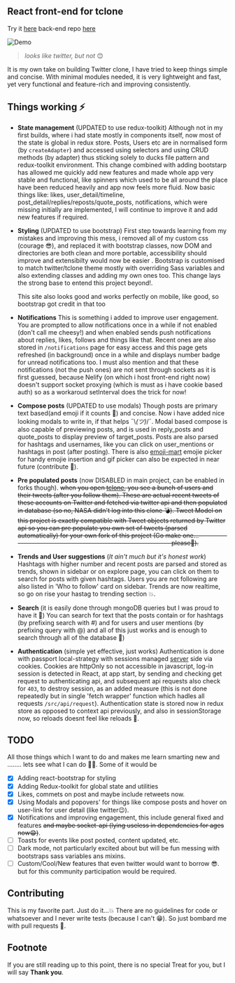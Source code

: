 ## React front-end for tclone
Try it [here](https://tclone.netlify.app)
back-end repo [here](https://github.com/muzam1l/tclone-api)


![Demo](./docs/tclone-demo2.gif)

> *looks like twitter, but not* 😊

It is my own take on building Twitter clone, I have tried to keep things simple and concise. With minimal modules needed, it is very lightweight and fast, yet very functional and feature-rich and improving consistently.

## Things working ⚡

- __State management__ (UPDATED to use redux-toolkit)
Although not in my first builds, where i had state mostly in components itself, now most of the state is global in redux store. Posts, Users etc are in normalised form (by `createAdapter`) and accessed using selectors and using CRUD methods (by adapter) thus sticking solely to ducks file pattern and redux-toolkit environment. This change combined with adding bootstarp has allowed me quickly add new features and made whole app very stable and functional, like spinners which used to be all around the place have been reduced heavily and app now feels more fluid. Now basic things like: likes, user_detail/timeline, post_detail/replies/reposts/quote_posts, notifications,  which were missing initially are implemented, I will continue to improve it and add new features if required.

- __Styling__ (UPDATED to use bootstrap)
First step towards learning from my mistakes and improving this mess, i removed all of my custom css (courage 😎), and replaced it with bootstrap classes, now DOM and directories are both clean and more portable, accessibility should improve and extensibilty would now be easier . Bootstrap is customised to match twitter/tclone theme mostly with overriding Sass variables and also extending classes and adding my own ones too. This change lays the strong base to entend this project beyond!.

    This site also looks good and works perfectly on mobile, like good, so bootstrap got credit in that too

- __Notifications__
This is something i added to improve user engagement. You are prompted to allow notifications once in a while if not enabled (don't call me cheesy!) and when enabled sends push notifications about replies, likes, follows and things like that. Recent ones are also stored in `/notifications` page for easy access and this page gets refreshed (in background) once in a while and displays number badge for unread notifications too. I must also mention and that these notifications (not the push ones) are not sent through sockets as it is first guessed, because Nelify (on which i host front-end right now) doesn't support socket proxying (which is must as i have cookie based auth) so as a workaroud setInterval does the trick for now!

- __Compose posts__ (UPDATED to use modals)
Though posts are primary text based(and emoji if it counts 🥴) and concise. Now i have added nice looking modals to write in, if that helps ¯\\_(ツ)_/¯. Modal based compose is also capable of previewing posts, and is used in reply_posts and quote_posts to display preview of target_posts.  Posts are also parsed for hashtags and usernames, like you can click on user_mentions or hashtags in post (after posting). There is also [emoji-mart](https://www.npmjs.com/package/emoji-mart) emojie picker for handy emojie insertion and gif picker can also be expected in near future (contribute 🥺).
 
- __Pre populated posts__ (now DISABLED in main project, can be enabled in forks though).
~~when you open [tclone](https://tclone.netlify.app/), you see a bunch of users and their tweets (after you follow them). These are actual recent tweets of these accounts on Twitter and fetched via twitter api and then populated in database (so no, NASA didn't log into this clone 💣). Tweet Model on this project is exactly compatible with Tweet objects returned by Twitter api so you can pre populate  you own set of tweets (parsed automatically) for your own fork of this project (Go make one...----------------------------------------------------------------    please🥺).~~

- __Trends and User suggestions__ (*It ain't much but it's honest work*)
Hashtags with higher number and recent posts are parsed and stored as trends, shown in sidebar or on explore page, you can click on them to search for posts with given hashtags. Users you are not following are also listed in 'Who to follow' card on sidebar. Trends are now realtime, so go on rise your hastag to trending section 💥.

- __Search__ (it is easily done through mongoDB queries but I was proud to have it 🥇)
You can search for text that the posts contain or for hashtags (by prefixing search with #) and for users and user mentions (by prefixing query with @) and all of this just works and is enough to search through all of the database 🥳)

-  __Authentication__ (simple yet effective, just works)
Authentication is done with passport local-strategy with sessions managed [server](https://github.com/muzam1l/tclone-api) side via cookies. Cookies are httpOnly so not accessible in javascript, log-in session is detected in React, at app start, by sending and checking get request to authenticating api, and subsequent api requests also check for `403`, to destroy session, as an added measure (this is not done repeatedly but in single 'fetch wrapper' function which hadles all requests `/src/api/request`). Authentication state is stored now in redux store as opposed to context api previously, and also in sessionStorage now, so reloads doesnt feel like reloads 🥳.


## TODO
All those things which I want to do and makes me learn smarting new and ........ lets see what I can do 🤷‍♂️.
Some of it would be 
- [x] Adding react-bootstrap for styling
- [x] Adding Redux-toolkit for global state and utilities 
- [x] Likes, commets on post and maybe include retweets now. 
- [x] Using Modals and popovers' for things like compose posts and hover on user-link for user detail (like twitter😉).
- [x] Notifications and improving engagement, this include general fixed and features ~~and maybe socket-api (lying useless in dependencies for ages now😁)~~.
- [ ] Toasts for events like post posted, content updated, etc. 
- [ ] Dark mode, not particularly excited about but will be fun messing with bootstraps sass variables ans mixins.
- [ ] Custom/Cool/New features that even twitter would want to borrow 😎. but for this community participation would be required.

## Contributing
This is my favorite part. Just do it...💥
There are no guidelines for code or whatsoever and I never write tests (because I can't 😁).
So just bombard me with pull requests 🥺.

## Footnote
If you are still reading up to this point, there is no special Treat for you, but I will say **Thank you**.
